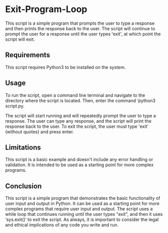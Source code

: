 # Exit-Program-Loop
This script is a simple program that prompts the user to type a response and then prints the response back to the user. The script will continue to prompt the user for a response until the user types 'exit', at which point the script will exit.

## Requirements
This script requires Python3 to be installed on the system.

## Usage
To run the script, open a command line terminal and navigate to the directory where the script is located. Then, enter the command ‘python3 script.py.

The script will start running and will repeatedly prompt the user to type a response. The user can type any response, and the script will print the response back to the user. To exit the script, the user must type 'exit' (without quotes) and press enter.

## Limitations
This script is a basic example and doesn't include any error handling or validation. It is intended to be used as a starting point for more complex programs.

## Conclusion
This script is a simple program that demonstrates the basic functionality of user input and output in Python. It can be used as a starting point for more complex programs that require user input and output. The script uses a while loop that continues running until the user types "exit", and then it uses ‘sys.exit()’ to exit the script. As always, it is important to consider the legal and ethical implications of any code you write and run.
